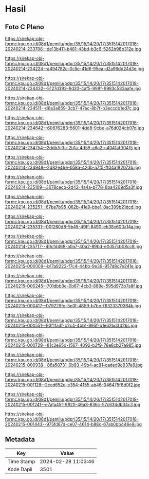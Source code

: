 # Hasil

## Foto C Plano

https://sirekap-obj-formc.kpu.go.id/08d1/pemilu/pdpr/35/15/14/20/17/3515142017018-20240214-233708--de13b411-b481-43bd-b3c6-5262b98b312e.jpg

https://sirekap-obj-formc.kpu.go.id/08d1/pemilu/pdpr/35/15/14/20/17/3515142017018-20240214-234224--a494782c-0c5c-41d6-95ea-d2a96dd24d3e.jpg

https://sirekap-obj-formc.kpu.go.id/08d1/pemilu/pdpr/35/15/14/20/17/3515142017018-20240214-234432--5127d393-9d20-4af5-998f-9983c533aafe.jpg

https://sirekap-obj-formc.kpu.go.id/08d1/pemilu/pdpr/35/15/14/20/17/3515142017018-20240214-234511--d6a3a859-3cb7-47ac-8b7f-b3eccdb1ed7c.jpg

https://sirekap-obj-formc.kpu.go.id/08d1/pemilu/pdpr/35/15/14/20/17/3515142017018-20240214-234642--60676283-5601-4dd8-9cbe-a76d024cb97d.jpg

https://sirekap-obj-formc.kpu.go.id/08d1/pemilu/pdpr/35/15/14/20/17/3515142017018-20240214-234754--2ddb7c3c-2b1a-4d59-a6a2-c4041af004f5.jpg

https://sirekap-obj-formc.kpu.go.id/08d1/pemilu/pdpr/35/15/14/20/17/3515142017018-20240214-234948--2d82e46e-058a-42db-a7f5-ff04a182073b.jpg

https://sirekap-obj-formc.kpu.go.id/08d1/pemilu/pdpr/35/15/14/20/17/3515142017018-20240214-235109--3078cecb-2d42-4a4a-b778-8ba4269d5a3f.jpg

https://sirekap-obj-formc.kpu.go.id/08d1/pemilu/pdpr/35/15/14/20/17/3515142017018-20240214-235251--67be7b95-062b-41e9-bbe1-8ac309b21dcd.jpg

https://sirekap-obj-formc.kpu.go.id/08d1/pemilu/pdpr/35/15/14/20/17/3515142017018-20240214-235331--00f260d8-5b45-49ff-8490-eb38c600a14a.jpg

https://sirekap-obj-formc.kpu.go.id/08d1/pemilu/pdpr/35/15/14/20/17/3515142017018-20240214-235717--40cfd468-a0a7-40a2-89bd-e0d57cb08cc8.jpg

https://sirekap-obj-formc.kpu.go.id/08d1/pemilu/pdpr/35/15/14/20/17/3515142017018-20240215-000009--b17a9223-f7c4-44bb-9e39-957d8c7e241e.jpg

https://sirekap-obj-formc.kpu.go.id/08d1/pemilu/pdpr/35/15/14/20/17/3515142017018-20240215-000245--701dbb3e-0b67-4cb3-889e-595d973b7a8f.jpg

https://sirekap-obj-formc.kpu.go.id/08d1/pemilu/pdpr/35/15/14/20/17/3515142017018-20240215-000417--079229fe-5e0f-4859-b7be-f8323370364b.jpg

https://sirekap-obj-formc.kpu.go.id/08d1/pemilu/pdpr/35/15/14/20/17/3515142017018-20240215-000551--93f11adf-c2c4-4bb1-995f-b1e62bd3426c.jpg

https://sirekap-obj-formc.kpu.go.id/08d1/pemilu/pdpr/35/15/14/20/17/3515142017018-20240215-000729--81c2e65d-1567-4092-b2f9-78e8cb27a985.jpg

https://sirekap-obj-formc.kpu.go.id/08d1/pemilu/pdpr/35/15/14/20/17/3515142017018-20240215-000938--86a50731-0b93-49b4-ac91-caded9c937e6.jpg

https://sirekap-obj-formc.kpu.go.id/08d1/pemilu/pdpr/35/15/14/20/17/3515142017018-20240215-001128--2ced652d-e354-4155-ab46-346475f6d0f2.jpg

https://sirekap-obj-formc.kpu.go.id/08d1/pemilu/pdpr/35/15/14/20/17/3515142017018-20240215-001241--e7afa45f-9820-46a3-836c-57c634db34c3.jpg

https://sirekap-obj-formc.kpu.go.id/08d1/pemilu/pdpr/35/15/14/20/17/3515142017018-20240215-001443--975fd67d-ce07-4614-b88c-67ab0bb446e9.jpg


## Metadata

| Key        | Value               |
| ---------- | ------------------- |
| Time Stamp | 2024-02-28 11:03:46 |
| Kode Dapil | 3501                |



